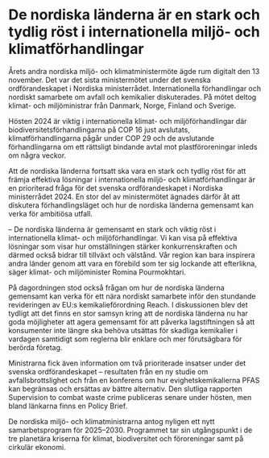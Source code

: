 # De nordiska länderna är en stark och tydlig röst i internationella miljö- och klimatförhandlingar

Årets andra nordiska miljö- och klimatministermöte ägde rum digitalt den 13 november. Det var det sista ministermötet under det svenska ordförandeskapet i Nordiska ministerrådet. Internationella förhandlingar och nordiskt samarbete om avfall och kemikalier diskuterades. På mötet deltog klimat- och miljöministrar från Danmark, Norge, Finland och Sverige.

Hösten 2024 är viktig i internationella klimat- och miljöförhandlingar där biodiversitetsförhandlingarna på COP 16 just avslutats, klimatförhandlingarna pågår under COP 29 och de avslutande förhandlingarna om ett rättsligt bindande avtal mot plastföroreningar inleds om några veckor.

Att de nordiska länderna fortsatt ska vara en stark och tydlig röst för att främja effektiva lösningar i internationella miljö- och klimatförhandlingar är en prioriterad fråga för det svenska ordförandeskapet i Nordiska ministerrådet 2024. En stor del av ministermötet ägnades därför åt att diskutera förhandlingsläget och hur de nordiska länderna gemensamt kan verka för ambitiösa utfall.

– De nordiska länderna är gemensamt en stark och viktig röst i internationella klimat- och miljöförhandlingar. Vi kan visa på effektiva lösningar som visar hur omställningen stärker konkurrenskraften och därmed också bidrar till tillväxt och välstånd. Vår region kan bara inspirera andra länder genom att vara en förebild som ter sig lockande att efterlikna, säger klimat- och miljöminister Romina Pourmokhtari.

På dagordningen stod också frågan om hur de nordiska länderna gemensamt kan verka för ett nära nordiskt samarbete inför den stundande revideringen av EU:s kemikalieförordning Reach. I diskussionen blev det tydligt att det finns en stor samsyn kring att de nordiska länderna nu har goda möjligheter att agera gemensamt för att påverka lagstiftningen så att konsumenter inte längre ska behöva utsättas för skadliga kemikalier i vardagen samtidigt som reglerna blir enklare och mer förutsägbara för berörda företag.

Ministrarna fick även information om två prioriterade insatser under det svenska ordförandeskapet – resultaten från en ny studie om avfallsbrottslighet och från en konferens om hur evighetskemikalierna PFAS kan begränsas och ersättas av bättre alternativ. Den slutliga rapporten Supervision to combat waste crime publiceras senare under hösten, men bland länkarna finns en Policy Brief.

De nordiska miljö- och klimatministrarna antog nyligen ett nytt samarbetsprogram för 2025–2030. Programmet tar sin utgångspunkt i de tre planetära kriserna för klimat, biodiversitet och föroreningar samt på cirkulär ekonomi.
